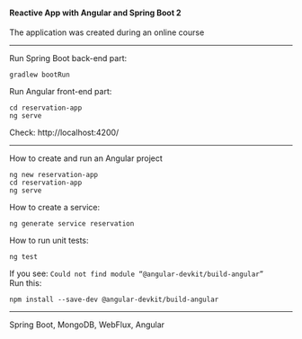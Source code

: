 #### Reactive App with Angular and Spring Boot 2

The application was created during an online course

---

Run Spring Boot back-end part:
```
gradlew bootRun
```
Run Angular front-end part:
```
cd reservation-app
ng serve
```
Check: http://localhost:4200/

---

How to create and run an Angular project
```
ng new reservation-app
cd reservation-app
ng serve
```

How to create a service:
```
ng generate service reservation
```

How to run unit tests:
```
ng test
```

If you see: `Could not find module “@angular-devkit/build-angular”`  
Run this:
```
npm install --save-dev @angular-devkit/build-angular
```

---
Spring Boot, MongoDB, WebFlux, Angular